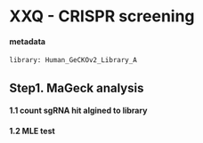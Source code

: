 XXQ - CRISPR screening
=========================

#### metadata
```python
library: Human_GeCKOv2_Library_A

```

## Step1. MaGeck analysis
#### 1.1 count sgRNA hit algined to library
#### 1.2 MLE test
